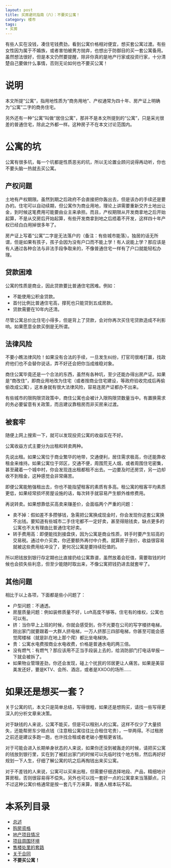```yaml
---
layout: post
title: 买房避坑指南（六）：不要买公寓！
category: 楼市
tags:
- 买房
---
```

有些人实在没钱，凑住宅钱费劲，看到公寓价格相对便宜，想买套公寓过渡。有些女性因为属于不婚族，或者害怕被男方抛弃，也想出于防御目的买一套公寓备用。虽然想法很好，但是本文仍然要提醒，除非你真的是地产行家或投资行家，十分清楚自己要做什么事情，否则无论如何也不要买公寓！

<!-- more -->

# 说明
本文所提“公寓”，指用地性质为“商务用地”、产权通常为四十年、房产证上明确为“公寓”二字的商务住宅。

另外还有一种“公寓”叫做“居住公寓”，那并不是本文所提到的“公寓”，只是采光很差的普通住宅，除此之外都一样。这种房子不在本文讨论范围内。

# 公寓的坑
公寓有很多坑，每一个坑都是性质恶劣的坑，所以无论置业顾问说得再动听，你也不要头脑一热就去买公寓。

## 产权问题
土地有产权期限。虽然到期之后政府不会直接把你轰出去，但是该办的手续还是要办的。住宅可以自动续期，但公寓作为商业用地，理论上讲需要重新交齐土地出让金，到时候这笔费用可能要由业主来承担。而且，产权期限从开发商拿地之后开始起算，不是从交房后开始起算，有些开发商拿到地之后捂着不开发，这样四十年产权已经白白用掉很多年了。

房产证上写着“公寓”二字是无法落户的（备注：有些城市能落）。独居的话无所谓，但是如果有孩子，孩子会因为没有户口而不能上学！有人说能上学？那应该是有人通过各种合法与非法手段争取来的，不像普通住宅一样有了户口就能轻松办理。

## 贷款困难
公寓的性质是商业，因此贷款要比普通住宅困难。例如：

* 不能使用公积金贷款。
* 首付比例比普通住宅高，撑死也只能贷到五成房款。
* 贷款需要在10年内还清。

尽管公寓总价比住宅小得多，但是背上了贷款，会对你再次买住宅贷款造成不利影响。如果愿意全款买倒是无所谓。

## 法律风险
不要小瞧法律风险！如果没有合法的手续，一旦发生纠纷，打官司很难打赢，找政府他们也不会替你说话，弄不好还会把你当成维稳对象。

商住公寓毕竟还是一个合法的东西，虽然有各种坑，至少还能办得出房产证。如果是“商改住”，即商业用地改为住宅（或者按商业住宅建设，等政府验收完成后再偷偷改成公寓），这本身就有很大法律风险，容易连房产证都办不出来。

有些城市的限购限贷政策中，商住公寓也会被计入限购限贷数量当中。有置换需求的务必要留意有关政策，而且建议靠租房而非买房来过渡。

## 被套牢
随便上网上搜索一下，就可以发现投资公寓的收益实在不好。

公寓收益方式主要分为出租和转卖两种。

先说出租。如果公寓位于商业繁华的地带，交通便利，居住需求极高，你还能靠收租金来维持。如果公寓位于郊区，交通不便，周围荒无人烟，或者周围住宅密集，甚至藏着一个城中村，你会发现连出租都租不出去。一边要及时还房贷，另一边却收不到租金，这种感觉会非常痛苦。

即便公寓能勉强租出去，你也不能指望租客的素质有多高。租公寓的租客平均素质更低，如果经常损坏房屋设施的话，每次转手就容易产生额外维修费用。

再说转卖。如果想靠低买高卖来赚差价，会面临两个严重的问题：

* 卖不掉：假如差不多攒够钱，急需把公寓换成现金时，你会发现你这套公寓换不出钱。要知道有些城市二手住宅都不一定好卖，甚至得赔钱卖，缺点更多的公寓也不太有理由比普通住宅好卖。
* 转手费用高：即便能找到接盘侠，因为公寓是商业性质，转手时要产生较高的交易税。通过中介买卖，你还要额外再付中介费。就算房子涨价，收益很容易就被这些费用给冲没了，更何况公寓是要持续贬值的。

所以把钱放到银行存定期也比直接扔给公寓靠谱，虽然放着会贬值，需要取钱的时候也会损失些利息，但至少能随时取出来，不像公寓把钱扔进去就套牢了。

## 其他问题
相比于以上各项，下面都是些小问题了：
* 户型问题：不通透。
* 房屋质量问题：例如装修质量不好，Loft高度不够等。住宅有的维权，公寓也可以有。
* 挤：当你早上上班的时候，你就会感受到，你不光要在公司的写字楼挤电梯，刚出家门就要跟着一大群人挤电梯，一万人挤那三四部电梯，你甚至可能会感觉爬楼梯（就是趴在地上那个爬）都比坐电梯快。
* 贵：公寓水电费按商业水电收费，价格是普通水电的两三倍。
* 没有燃气：有燃气？那应该用不正当手段装上去的，给消防部门打电话举报一下就会被拆了。
* 如果物业管理差劲，你还会发现，碰上个扰民的邻居更让人痛苦。如果是美容美发还好，要是KTV、会所、酒店，或者是XXOO的场所……

# 如果还是想买一套？
关于公寓的坑，本文只是简单总结，写得很粗，如果还是想购买，请找一些写得更深入的分析文章来决策。

对于缺钱的人来说，公寓不能买，但是可以租别人的公寓。这样不仅少了大量损失，还能帮房东少赔点钱（注意租公寓往往比合租住宅贵），一举两得。不过租房之前还是建议多跑一跑，也许找合租或者老破小整租更省钱。

对于可能会进入长期单身状态的人来说，如果你还没到被轰走的时候，请把买公寓的钱放到银行里，实在到了被赶出家门的时候可以先临时找个地方租，然后再好好规划一下人生，仔细了解公寓的坑之后再掏钱出来买公寓。

对于不差钱的人来说，公寓可以买来出租，但需要仔细选择地段、产品，精细地计算房租，否则很容易得不偿失。另外也可以找一套好一点的公寓拿来当落脚点，只不过这种公寓价格通常是按一套几千万来算，普通人根本玩不起。

# 本系列目录
* [总述](/2020/11/22/buy-house-0/)
* [购房资格](/2020/11/29/buy-house-1/)
* [地产项目情况](/2020/12/05/buy-house-2/)
* [项目周围环境](/2020/12/12/buy-house-3/)
* [售楼处里的套路](/2020/12/19/buy-house-4/)
* [关于合同](/2020/12/26/buy-house-5)
* **不要买公寓！**

